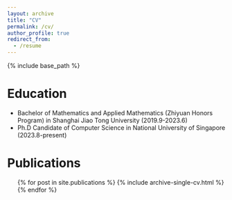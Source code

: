 ```yaml
---
layout: archive
title: "CV"
permalink: /cv/
author_profile: true
redirect_from:
  - /resume
---
```


{% include base_path %}

Education
======
* Bachelor of Mathematics and Applied Mathematics (Zhiyuan Honors Program) in Shanghai Jiao Tong University (2019.9-2023.6)
* Ph.D Candidate of Computer Science in National University of Singapore (2023.8-present)



Publications
======
  <ul>{% for post in site.publications %}
    {% include archive-single-cv.html %}
  {% endfor %}</ul>
  

